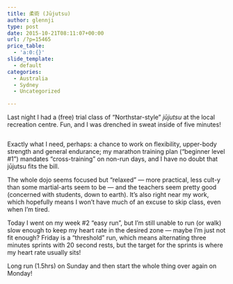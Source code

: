 ```yaml
---
title: 柔術 (Jūjutsu)
author: glennji
type: post
date: 2015-10-21T08:11:07+00:00
url: /?p=15465
price_table:
  - 'a:0:{}'
slide_template:
  - default
categories:
  - Australia
  - Sydney
  - Uncategorized

---
```

Last night I had a (free) trial class of “Northstar-style” _jūjutsu_ at the local recreation centre. Fun, and I was drenched in sweat inside of five minutes!
  
<a href="https://lh3.googleusercontent.com/-DMX7tfDMwSA/VicFT1-_TeI/AAAAAAABBhU/Dzj_s6-AG1U/1445388117_full.jpeg" target="_blank" rel="noopener noreferrer"><img class="aligncenter" title="万歳!!!" src="https://lh3.googleusercontent.com/-Zu7Ir7NLxo4/VicFTxklXzI/AAAAAAABBhQ/8y_TUllIQGk/1445388117_thumb.jpeg" alt="" align="middle" /></a>
  
<!--more-->Exactly what I need, perhaps: a chance to work on flexibility, upper-body strength and general endurance; my marathon training plan (“beginner level #1”) mandates “cross-training” on non-run days, and I have no doubt that jūjutsu fits the bill.


  
The whole dojo seems focused but “relaxed” — more practical, less cult-y than some martial-arts seem to be — and the teachers seem pretty good (concerned with students, down to earth). It’s also right near my work, which hopefully means I won’t have much of an excuse to skip class, even when I’m tired.
  
Today I went on my week #2 “easy run”, but I’m still unable to run (or walk) slow enough to keep my heart rate in the desired zone — maybe I’m just not fit enough? Friday is a “threshold” run, which means alternating three minutes sprints with 20 second rests, but the target for the sprints is where my heart rate usually sits!
  
Long run (1.5hrs) on Sunday and then start the whole thing over again on Monday!
